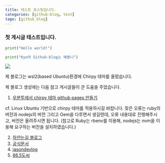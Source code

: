 ```yaml
---
title: 테스트 포스팅입니다.
categories: [github-blog, test]
tage: [github_blog]
---
```

### 첫 게시글 테스트입니다.

```python
print("Hello world!")

print("Kyo야 Github-blog는 해봤니")
```

![](https://i.namu.wiki/i/n0NhTbSTkXkqiADLqUgSTTl7FyPyXo0HiVZxPzQZ4jIrCqozdavjirgOZSQCz40f8VeYjBRepd7vfV-qe-rRiQ.webp)

제 블로그는 wsl2(based Ubuntu)환경에 Chirpy 테마를 올렸습니다.

제 블로그 생성에는 다음 참고 게시글들이 큰 도움을 주었습니다.

01. [우분투에서 chirpy 테마 github pages 만들기](https://dapin1490.github.io/satinbower/posts/make-github-pages/)

cf. Linux Ubuntu 기반으로 chirpy 테마를 적용하시길 바랍니다. 잦은 오류는 ruby의 버전과 nodejs의 버전 그리고 Gem을 다루면서 생길텐데, 오류 내용대로 진행해주시고, 버전은 올려주시면 됩니다.
(참고로 Ruby는 rbenv를 이용해, nodejs는 nvm을 이용해 요구하는 버전을 설치하였습니다.)

02. [하얀눈길 블로그](https://www.irgroup.org/)
03. [공식문서](https://chirpy.cotes.page/posts/write-a-new-post/) 
04. [jasondevlog](https://jason9288.github.io/posts/github_blog_4/) 
05. [86.5도씨](https://www.handongbee.com/posts/GitHub-Blog-%EC%8B%9C%EC%9E%91%ED%95%98%EA%B8%B0/)